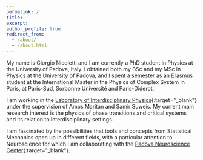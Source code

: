 ```yaml
---
permalink: /
title:
excerpt: 
author_profile: true
redirect_from:
  - /about/
  - /about.html
---
```


My name is Giorgio Nicoletti and I am currently a PhD student in Physics at the University of Padova, Italy. I obtained both my BSc and my MSc in Physics at the University of Padova, and I spent a semester as an Erasmus student at the International Master in the Physics of Complex System in Paris, at Paris-Sud, Sorbonne Université and Paris-Diderot.

 I am working in the [Laboratory of Interdisciplinary Physics](https://liphlab.com/){:target="_blank"}<!--_--> under the supervision of Amos Maritan and Samir Suweis. My current main research interest is the physics of phase transitions and critical systems and its relation to interdisciplinary settings.

 I am fascinated by the possibilities that tools and concepts from Statistical Mechanics open up in different fields, with a particular attention to Neuroscience for which I am collaborating with the [Padova Neuroscience Center](https://pnc.unipd.it/){:target="_blank"}<!--_-->.
